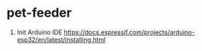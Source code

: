 # pet-feeder

1) Init Arduino IDE https://docs.espressif.com/projects/arduino-esp32/en/latest/installing.html
